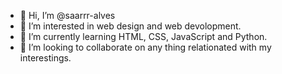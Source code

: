 - 👋 Hi, I’m @saarrr-alves
- 👀 I’m interested in web design and web devolopment.
- 🌱 I’m currently learning HTML, CSS, JavaScript and Python.
- 💞️ I’m looking to collaborate on any thing relationated with my interestings.
<!-- - 📫 How to reach me: send -->

<!---
saarrr-alves/saarrr-alves is a ✨ special ✨ repository because its `README.md` (this file) appears on your GitHub profile.
You can click the Preview link to take a look at your changes.
--->
